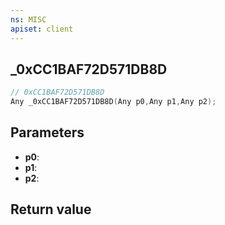 ```yaml
---
ns: MISC
apiset: client
---
```

## _0xCC1BAF72D571DB8D

```c
// 0xCC1BAF72D571DB8D
Any _0xCC1BAF72D571DB8D(Any p0,Any p1,Any p2);
```


## Parameters
* **p0**:
* **p1**:
* **p2**:

## Return value